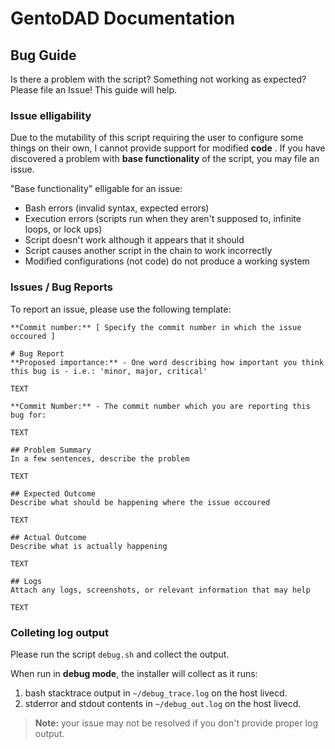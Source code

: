 # GentoDAD Documentation
## Bug Guide

Is there a problem with the script?  Something not working as expected?  Please file an Issue!  This guide will help.

### Issue elligability

Due to the mutability of this script requiring the user to configure some things on their own, I cannot provide support for modified **code** .
If you have discovered a problem with **base functionality** of the script, you may file an issue.

"Base functionality" elligable for an issue:

- Bash errors (invalid syntax, expected errors)
- Execution errors (scripts run when they aren't supposed to, infinite loops, or lock ups)
- Script doesn't work although it appears that it should
- Script causes another script in the chain to work incorrectly
- Modified configurations (not code) do not produce a working system

### Issues / Bug Reports

To report an issue, please use the following template:

    **Commit number:** [ Specify the commit number in which the issue occoured ]

```
# Bug Report
**Proposed importance:** - One word describing how important you think this bug is - i.e.: 'minor, major, critical'

TEXT

**Commit Number:** - The commit number which you are reporting this bug for:

TEXT

## Problem Summary
In a few sentences, describe the problem

TEXT

## Expected Outcome
Describe what should be happening where the issue occoured

TEXT

## Actual Outcome
Describe what is actually happening

TEXT

## Logs
Attach any logs, screenshots, or relevant information that may help

TEXT

```

### Colleting log output

Please run the script ``debug.sh`` and collect the output.

When run in **debug mode**, the installer will collect as it runs:

1.  bash stacktrace output in ``~/debug_trace.log`` on the host livecd.
2.  stderror and stdout contents in ``~/debug_out.log`` on the host livecd.

> **Note:** your issue may not be resolved if you don't provide proper log output.

